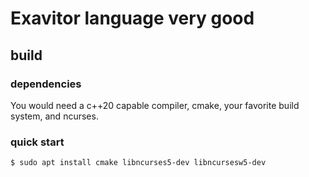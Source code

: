 # Exavitor language very good
## build 
### dependencies
You would need a c++20 capable compiler, cmake, your favorite build system, and ncurses. 
### quick start
```
$ sudo apt install cmake libncurses5-dev libncursesw5-dev
```
